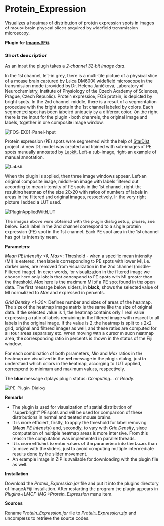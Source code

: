 # Protein_Expression
Visualizes a heatmap of distribution of protein expression spots in images of mouse brain physical slices acquired by widefield transmission microscopy.

**Plugin for [ImageJ/Fiji](https://fiji.sc/).**

### Short description

As an input the plugin takes a *2-channel 32-bit image data*.

In the 1st channel, left-in grey, there is a multi-tile picture of a physical slice of a mouse brain captured by Leica DM6000 widefield microscope in the transmission mode (provided by Dr. Helena Janíčková, Laboratory of Neurochemistry, Institute of Physiology of the Czech Academy of Sciences, Prague, Czech Republic). Protein expression, FOS protein, is depicted by bright spots. In the 2nd channel, middle, there is a result of a segmentation procedure with the bright spots in the 1st channel labeled by colors. Each segmented spot has been labeled uniquely by a different color. On the right there is the input for the plugin - both channels, the original image and labels, together in one composite image window.

![FOS-EX01-Panel-Input](https://user-images.githubusercontent.com/63607289/152369509-913c61f3-02aa-4e02-be6d-da42d72cf0e8.jpg)

Protein expression (PE) spots were segmented with the help of [StarDist](https://github.com/stardist/stardist) project. A new DL model was created and trained with sub-images of PE spots manually annotated by [Labkit](https://imagej.net/plugins/labkit/). Left-a sub-image, right-an example of manual annotation.

![Labkit](https://user-images.githubusercontent.com/63607289/152375382-8ab50351-d277-458d-b7ab-93c95a31b23f.jpg)

When the plugin is applied, then three image windows appear. Left-an original composite image, middle-an image with labels filtered out according to mean intensity of PE spots in the 1st channel, right-the resulting heatmap of the size 20x20 with ratios of numbers of labels in areas in the filtered and original images, respectively. In the very right picture I added a LUT used.

![PluginAppliedWithLUT](https://user-images.githubusercontent.com/63607289/152383091-526f7efa-822b-40e4-b6fe-00876216b099.jpg)

The images above were obtained with the plugin dialog setup, please, see below. Each label in the 2nd channel correspond to a single protein expression (PE) spot in the 1st channel. Each PE spot area in the 1st channel has got its intensity mean.

**Parameters:**

*Mean PE Intensity <0, Max>*: Threshold - when a specific mean intensity (MI) is entered, then labels corresponding to PE spots with lower MI, i.e. darker ones, are removed from visualization in the 2nd channel (middle-Filtered image). In other words, for visualization in the filtered image we choose here only labels that correspond to PE spots with MI greater than the threshold. *Max* here is the maximum MI of a PE spot found in the open data. The first message below sliders, in **black**, shows the selected value of MI normalized to *Max* and expressed in percents.

*Grid Density <1-30>*: Defines number and sizes of areas of the heatmap. The size of the heatmap image matrix is the same like the size of original data. If the selected value is 1, the heatmap contains only 1 real value expressing a ratio of labels remaining in the filtered image with respect to all labels in the original image. If the value is 2, the heatmap is split to a 2x2 grid, original and filtered images as well, and these ratios are computed for all four  areas separately etc. When moving with a cursor in such heatmap area, the corresponding ratio in percents is shown in the status of the Fiji window.

For each combination of both parameters, *Min* and *Max* ratios in the heatmap are visualized in the **red** message in the plugin dialog, just to understand which colors in the heatmap, accorging to LUT applied, correspond to minimum and maximum values, respectively.

The **blue** message diplays plugin status: *Computing...* or *Ready*.

![PE-Plugin-Dialog](https://user-images.githubusercontent.com/63607289/152386388-0b4b7efb-ad14-4372-b217-1b74caec84b1.jpg)

**Remarks**

- The plugin is used for visualization of spatial distribution of "superbright" PE spots and will be used for comparison of these distributions in normal and treated mouse brains.
- It is more efficient, firstly, to apply the threshold for label removing (*Mean PE Intensity*) and, secondly, to vary with *Grid Density*, since computation of multiple heatmap areas is more intensive. From this reason the computation was implemented in parallel threads.
- It is more efficient to enter values of the parameters into the boxes than to move with the sliders, just to avoid computing multiple intermediate results done by the slider movement.
- An example image in ZIP is available for downloading with the plugin file as well.

**Installation**

Download the *Protein_Expression.jar* file and put it into the plugins directory of ImageJ/Fiji installation. After restarting the program the plugin appears in *Plugins->LMCF-IMG->Protein_Expression* menu item.

**Sources**

Rename *Protein_Expression.jar* file to *Protein_Expression.zip* and uncompress to retrieve the source codes.

